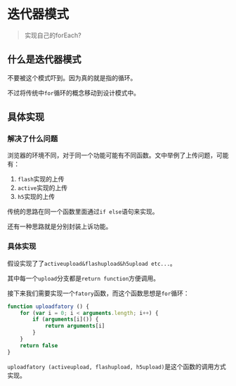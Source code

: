 # 迭代器模式
> 实现自己的forEach?

## 什么是迭代器模式

不要被这个模式吓到。因为真的就是指的循环。

不过将传统中`for`循环的概念移动到设计模式中。

## 具体实现

### 解决了什么问题

浏览器的环境不同，对于同一个功能可能有不同函数。文中举例了上传问题，可能有：

1. `flash`实现的上传
2. `active`实现的上传
3. `h5`实现的上传

传统的思路在同一个函数里面通过`if else`语句来实现。

还有一种思路就是分别封装上诉功能。

### 具体实现

假设实现了了`activeupload&flashupload&h5upload etc...`。

其中每一个`upload`分支都是`return function`方便调用。

接下来我们需要实现一个`fatory`函数，而这个函数思想是`for`循环：

```JavaScript
function uploadfatory () {
    for (var i = 0; i < arguments.length; i++) {
        if (arguments[i]()) {
            return arguments[i]
        }
    }
    return false
}
```

`uploadfatory (activeupload, flashupload, h5upload)`是这个函数的调用方式实现。
